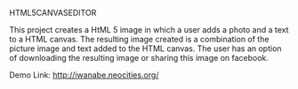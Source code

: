 HTML5CANVASEDITOR

This project creates a HtML 5 image in which a user adds a photo and a text to a HTML canvas. The resulting image created is a combination of the picture image and text added to the HTML canvas. 
The user has an option of downloading the resulting image or sharing this image on facebook.

Demo Link: http://iwanabe.neocities.org/
